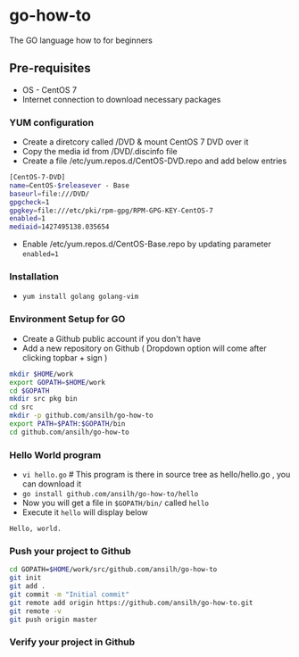 # go-how-to

The GO language how to for beginners

## Pre-requisites

* OS - CentOS 7 
* Internet connection to download necessary packages

### YUM configuration

* Create a diretcory called /DVD & mount CentOS 7 DVD over it
* Copy the media id from /DVD/.discinfo file
* Create a file /etc/yum.repos.d/CentOS-DVD.repo and add below entries
```bash
[CentOS-7-DVD]
name=CentOS-$releasever - Base
baseurl=file:///DVD/
gpgcheck=1
gpgkey=file:///etc/pki/rpm-gpg/RPM-GPG-KEY-CentOS-7
enabled=1
mediaid=1427495138.035654
```

* Enable /etc/yum.repos.d/CentOS-Base.repo by updating parameter `enabled=1`

### Installation

* `yum install golang golang-vim`

### Environment Setup for GO

* Create a Github public account if you don't have 
* Add a new repository on Github ( Dropdown option will come after clicking topbar + sign )

```bash
mkdir $HOME/work
export GOPATH=$HOME/work
cd $GOPATH
mkdir src pkg bin
cd src
mkdir -p github.com/ansilh/go-how-to
export PATH=$PATH:$GOPATH/bin
cd github.com/ansilh/go-how-to
```

### Hello World program

* `vi hello.go` # This program is there in source tree as hello/hello.go , you can download it
* `go install github.com/ansilh/go-how-to/hello`
* Now you will get a file in `$GOPATH/bin/` called `hello`
* Execute it `hello` will display below

`Hello, world.`

### Push your project to Github

```bash
cd GOPATH=$HOME/work/src/github.com/ansilh/go-how-to
git init
git add .
git commit -m "Initial commit"
git remote add origin https://github.com/ansilh/go-how-to.git
git remote -v
git push origin master
```

### Verify your project in Github
